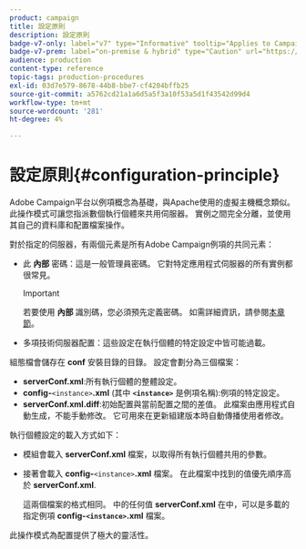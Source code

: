 ```yaml
---
product: campaign
title: 設定原則
description: 設定原則
badge-v7-only: label="v7" type="Informative" tooltip="Applies to Campaign Classic v7 only"
badge-v7-prem: label="on-premise & hybrid" type="Caution" url="https://experienceleague.adobe.com/docs/campaign-classic/using/installing-campaign-classic/architecture-and-hosting-models/hosting-models-lp/hosting-models.html?lang=en" tooltip="Applies to on-premise and hybrid deployments only"
audience: production
content-type: reference
topic-tags: production-procedures
exl-id: 03d7e579-8678-44b8-bbe7-cf4204bffb25
source-git-commit: a5762cd21a1a6d5a5f3a10f53a5d1f43542d99d4
workflow-type: tm+mt
source-wordcount: '281'
ht-degree: 4%

---
```


# 設定原則{#configuration-principle}



Adobe Campaign平台以例項概念為基礎，與Apache使用的虛擬主機概念類似。 此操作模式可讓您指派數個執行個體來共用伺服器。 實例之間完全分離，並使用其自己的資料庫和配置檔案操作。

對於指定的伺服器，有兩個元素是所有Adobe Campaign例項的共同元素：

* 此 **內部** 密碼：這是一般管理員密碼。 它對特定應用程式伺服器的所有實例都很常見。

   >[!IMPORTANT]
   >
   >若要使用 **內部** 識別碼，您必須預先定義密碼。 如需詳細資訊，請參閱[本章節](../../installation/using/configuring-campaign-server.md#internal-identifier)。

* 多項技術伺服器配置：這些設定在執行個體的特定設定中皆可能過載。

組態檔會儲存在 **conf** 安裝目錄的目錄。 設定會劃分為三個檔案：

* **serverConf.xml**:所有執行個體的整體設定。
* **config-**`<instance>`**.xml** (其中 **`<instance>`** 是例項名稱):例項的特定設定。
* **serverConf.xml.diff**:初始配置與當前配置之間的差值。 此檔案由應用程式自動生成，不能手動修改。 它可用來在更新組建版本時自動傳播使用者修改。

執行個體設定的載入方式如下：

* 模組會載入 **serverConf.xml** 檔案，以取得所有執行個體共用的參數。
* 接著會載入 **config-**`<instance>`**.xml** 檔案。 在此檔案中找到的值優先順序高於 **serverConf.xml**.

   這兩個檔案的格式相同。 中的任何值 **serverConf.xml** 在中，可以是多載的指定例項 **config-`<instance>`.xml** 檔案。

此操作模式為配置提供了極大的靈活性。

